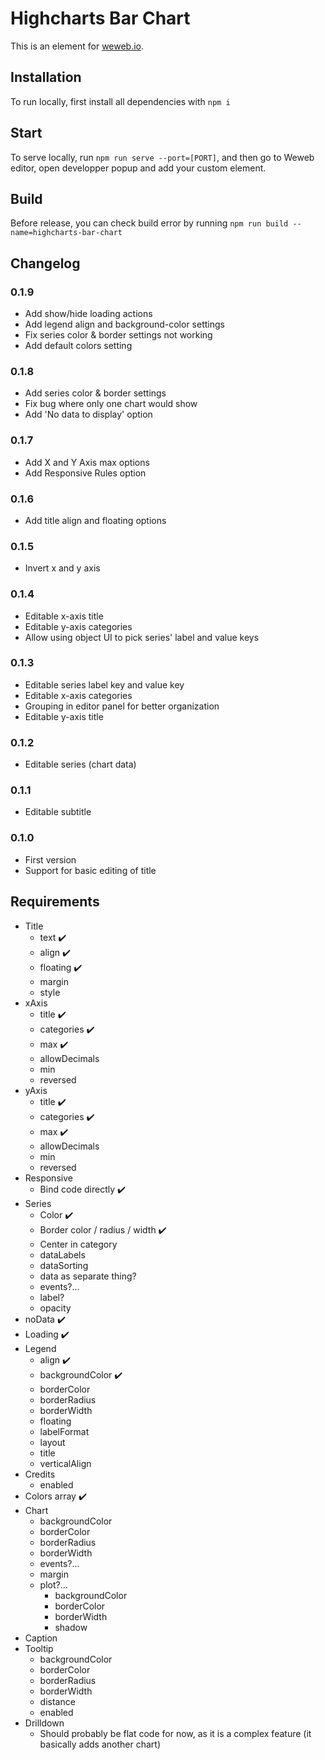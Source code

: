 # Highcharts Bar Chart

This is an element for [weweb.io](https://www.weweb.io/).

## Installation

To run locally, first install all dependencies with `npm i`

## Start

To serve locally, run `npm run serve --port=[PORT]`, and then go to Weweb editor, open developper popup and add your custom element.

## Build

Before release, you can check build error by running `npm run build --name=highcharts-bar-chart`

## Changelog

### 0.1.9

- Add show/hide loading actions
- Add legend align and background-color settings
- Fix series color & border settings not working
- Add default colors setting

### 0.1.8

- Add series color & border settings
- Fix bug where only one chart would show
- Add 'No data to display' option

### 0.1.7

- Add X and Y Axis max options
- Add Responsive Rules option

### 0.1.6

- Add title align and floating options

### 0.1.5

- Invert x and y axis

### 0.1.4

- Editable x-axis title
- Editable y-axis categories
- Allow using object UI to pick series' label and value keys

### 0.1.3

- Editable series label key and value key
- Editable x-axis categories
- Grouping in editor panel for better organization
- Editable y-axis title

### 0.1.2

- Editable series (chart data)

### 0.1.1

- Editable subtitle

### 0.1.0

- First version
- Support for basic editing of title

## Requirements

- Title
  - text ✔️
  - align ✔️
  - floating ✔️
  - margin
  - style
- xAxis
  - title ✔️
  - categories ✔️
  - max ✔️
  - allowDecimals
  - min
  - reversed
- yAxis
  - title ✔️
  - categories ✔️
  - max ✔️
  - allowDecimals
  - min
  - reversed
- Responsive
  - Bind code directly ✔️
- Series
  - Color ✔️
  - Border color / radius / width ✔️
  - Center in category
  - dataLabels
  - dataSorting
  - data as separate thing?
  - events?...
  - label?
  - opacity
- noData ✔️
- Loading ✔️
- Legend
  - align ✔️
  - backgroundColor ✔️
  - borderColor
  - borderRadius
  - borderWidth
  - floating
  - labelFormat
  - layout
  - title
  - verticalAlign
- Credits
  - enabled
- Colors array ✔️
- Chart
  - backgroundColor
  - borderColor
  - borderRadius
  - borderWidth
  - events?...
  - margin
  - plot?...
    - backgroundColor
    - borderColor
    - borderWidth
    - shadow
- Caption
- Tooltip
  - backgroundColor
  - borderColor
  - borderRadius
  - borderWidth
  - distance
  - enabled
- Drilldown
  - Should probably be flat code for now, as it is a complex feature (it basically adds another chart)
